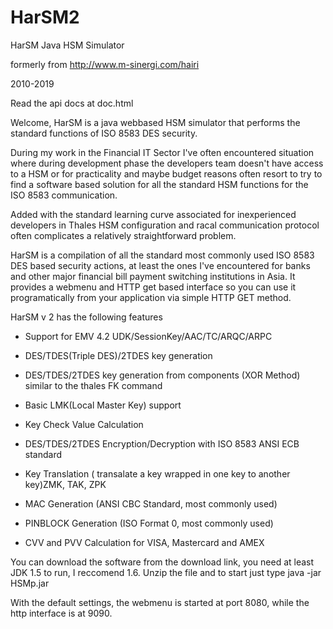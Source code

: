 # HarSM2
HarSM Java HSM Simulator

formerly from http://www.m-sinergi.com/hairi

2010-2019

Read the api docs at doc.html

Welcome,
HarSM is a java webbased HSM simulator that performs the standard functions of ISO 8583 DES security.

During my work in the Financial IT Sector I've often encountered situation where during development phase the developers team doesn't have access to a HSM or for practicality and maybe budget reasons often resort to try to find a software based solution for all the standard HSM functions for the ISO 8583 communication.

Added with the standard learning curve associated for inexperienced developers in Thales HSM configuration and racal communication protocol often complicates a relatively straightforward problem.

 

HarSM is a compilation of all the standard most commonly used ISO 8583 DES based security actions, at least the ones I've encountered for banks and other major financial bill payment switching institutions in Asia. It provides a webmenu and HTTP get based interface so you can use it programatically from your application via simple HTTP GET method.

 

HarSM v 2 has the following features

- Support for EMV 4.2 UDK/SessionKey/AAC/TC/ARQC/ARPC 

- DES/TDES(Triple DES)/2TDES key generation

- DES/TDES/2TDES key generation from components (XOR Method) similar to the thales FK command

- Basic LMK(Local Master Key) support

- Key Check Value Calculation

- DES/TDES/2TDES Encryption/Decryption with ISO 8583 ANSI ECB standard

- Key Translation ( transalate a key wrapped in one key to another key)ZMK, TAK, ZPK

- MAC Generation (ANSI CBC Standard, most commonly used)

- PINBLOCK Generation (ISO Format 0, most commonly used)

- CVV and PVV Calculation for VISA, Mastercard and AMEX

 

You can download the software from the download link, you need at least JDK 1.5 to run, I reccomend 1.6. Unzip the file and to start just type java -jar HSMp.jar

With the default settings, the webmenu is started at port 8080, while the http interface is at 9090.

